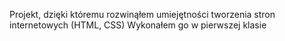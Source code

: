 Projekt, dzięki któremu rozwinąłem umiejętności tworzenia stron internetowych (HTML, CSS)
Wykonałem go w pierwszej klasie
